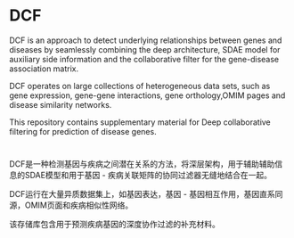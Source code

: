 # DCF
DCF is an approach to detect underlying relationships between genes and diseases 
by seamlessly combining the deep architecture, SDAE model for auxiliary side information 
and the collaborative filter for the gene-disease association matrix.

DCF operates on large collections of heterogeneous data sets, 
such as gene expression, gene-gene interactions, gene orthology,OMIM pages and
 disease similarity networks. 

This repository contains supplementary material for Deep collaborative filtering for prediction of disease genes.

#
DCF是一种检测基因与疾病之间潜在关系的方法，将深层架构，用于辅助辅助信息的SDAE模型和用于基因 - 疾病关联矩阵的协同过滤器无缝地结合在一起。

DCF运行在大量异质数据集上，如基因表达，基因 - 基因相互作用，基因直系同源，OMIM页面和疾病相似性网络。

该存储库包含用于预测疾病基因的深度协作过滤的补充材料。
 